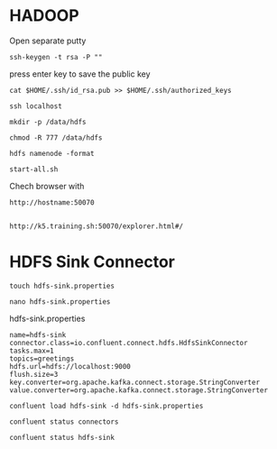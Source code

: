


# HADOOP

Open separate putty


    ssh-keygen -t rsa -P ""

press enter key to save the public key

    cat $HOME/.ssh/id_rsa.pub >> $HOME/.ssh/authorized_keys

    ssh localhost

    mkdir -p /data/hdfs

    chmod -R 777 /data/hdfs

    hdfs namenode -format

    start-all.sh

Chech browser with
    
    http://hostname:50070


    http://k5.training.sh:50070/explorer.html#/


# HDFS Sink Connector


    touch hdfs-sink.properties

    nano hdfs-sink.properties



hdfs-sink.properties

```
name=hdfs-sink
connector.class=io.confluent.connect.hdfs.HdfsSinkConnector
tasks.max=1
topics=greetings
hdfs.url=hdfs://localhost:9000
flush.size=3
key.converter=org.apache.kafka.connect.storage.StringConverter
value.converter=org.apache.kafka.connect.storage.StringConverter
```


    confluent load hdfs-sink -d hdfs-sink.properties

    confluent status connectors

    confluent status hdfs-sink
